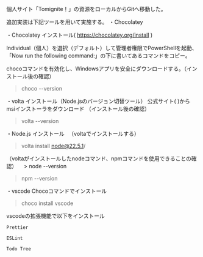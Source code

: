 個人サイト「Tomignite！」の資源をローカルからGitへ移動した。

追加実装は下記ツールを用いて実施する。
・Chocolatey

・Chocolatey インストール( https://chocolatey.org/install )

  Individual（個人）を選択（デフォルト）して管理者権限でPowerShellを起動、「Now run the following command:」の下に書いてあるコマンドをコピー。

  chocoコマンドを有効化し、Windowsアプリを安全にダウンロードする。（インストール後の確認） 
   > choco --version

・volta インストール（Node.jsのバージョン切替ツール）
  公式サイト(  )からmsiインストーラをダウンロード
  （インストール後の確認）  
  > volta --version

・Node.js インストール
　（voltaでインストールする）
   > volta install node@22.5.1/

（voltaがインストールしたnodeコマンド、npmコマンドを使用できることの確認）
 　> node --version
   > npm --version

・vscode
  Chocoコマンドでインストール
  > choco install vscode
  
  vscodeの拡張機能で以下をインストール
  
    Prettier
    
    ESLint
    
    Todo Tree
